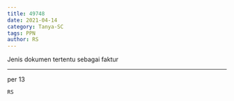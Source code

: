 ```yaml
---
title: 49748
date: 2021-04-14
category: Tanya-SC
tags: PPN
author: RS
---
```


Jenis dokumen tertentu sebagai faktur

---

per 13

`RS`
